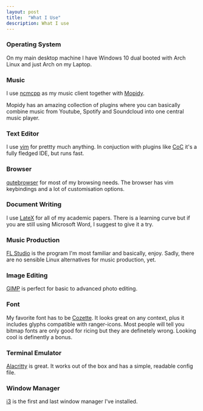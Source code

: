 ```yaml
---
layout: post
title:  "What I Use"
description: What I use
---
```


### Operating System

On my main desktop machine I have Windows 10 dual booted with Arch Linux and just Arch on my Laptop.

### Music 

I use [ncmcpp](https://github.com/ncmpcpp/ncmpcpp) as my music client together with [Mopidy](https://docs.mopidy.com/en/latest/installation/). 

Mopidy has an amazing collection of plugins where you can basically combine music from Youtube, Spotify and Soundcloud into one central music player.

### Text Editor

I use [vim](https://github.com/vim/vim) for prettty much anything. In conjuction with plugins like [CoC](https://github.com/neoclide/coc.nvim) it's a fully fledged IDE, but runs fast.

### Browser

[qutebrowser](https://www.qutebrowser.org/index.html) for most of my browsing needs. The browser has vim keybindings and a lot of customisation options.

### Document Writing

I use [LateX](https://en.wikipedia.org/wiki/LaTeX) for all of my academic papers. There is a learning curve but if you are still using Microsoft Word, I suggest to give it a try. 

### Music Production 

[FL Studio](https://www.image-line.com/) is the program I'm most familiar and basically, enjoy. Sadly, there are no sensible Linux alternatives for music production, yet. 

### Image Editing 

[GIMP](https://www.gimp.org/) is perfect for basic to advanced photo editing. 

### Font

My favorite font has to be [Cozette](https://github.com/slavfox/Cozette). It looks great on any context, plus it includes glyphs compatible with ranger-icons. Most people will tell you bitmap fonts are only good for ricing but they are definetely wrong. Looking cool is definently a bonus.

### Terminal Emulator

[Alacritty](https://github.com/alacritty/alacritty) is great. It works out of the box and has a simple, readable config file.

### Window Manager 

[i3](https://i3wm.org/) is the first and last window manager I've installed.
